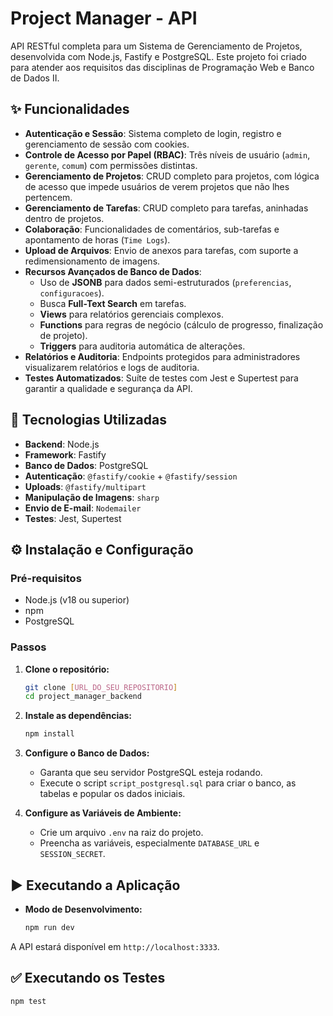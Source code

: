 # Project Manager - API

API RESTful completa para um Sistema de Gerenciamento de Projetos, desenvolvida com Node.js, Fastify e PostgreSQL. Este projeto foi criado para atender aos requisitos das disciplinas de Programação Web e Banco de Dados II.

## ✨ Funcionalidades

-   **Autenticação e Sessão**: Sistema completo de login, registro e gerenciamento de sessão com cookies.
-   **Controle de Acesso por Papel (RBAC)**: Três níveis de usuário (`admin`, `gerente`, `comum`) com permissões distintas.
-   **Gerenciamento de Projetos**: CRUD completo para projetos, com lógica de acesso que impede usuários de verem projetos que não lhes pertencem.
-   **Gerenciamento de Tarefas**: CRUD completo para tarefas, aninhadas dentro de projetos.
-   **Colaboração**: Funcionalidades de comentários, sub-tarefas e apontamento de horas (`Time Logs`).
-   **Upload de Arquivos**: Envio de anexos para tarefas, com suporte a redimensionamento de imagens.
-   **Recursos Avançados de Banco de Dados**:
    -   Uso de **JSONB** para dados semi-estruturados (`preferencias`, `configuracoes`).
    -   Busca **Full-Text Search** em tarefas.
    -   **Views** para relatórios gerenciais complexos.
    -   **Functions** para regras de negócio (cálculo de progresso, finalização de projeto).
    -   **Triggers** para auditoria automática de alterações.
-   **Relatórios e Auditoria**: Endpoints protegidos para administradores visualizarem relatórios e logs de auditoria.
-   **Testes Automatizados**: Suíte de testes com Jest e Supertest para garantir a qualidade e segurança da API.

## 🚀 Tecnologias Utilizadas

-   **Backend**: Node.js
-   **Framework**: Fastify
-   **Banco de Dados**: PostgreSQL
-   **Autenticação**: `@fastify/cookie` + `@fastify/session`
-   **Uploads**: `@fastify/multipart`
-   **Manipulação de Imagens**: `sharp`
-   **Envio de E-mail**: `Nodemailer`
-   **Testes**: Jest, Supertest

## ⚙️ Instalação e Configuração

### Pré-requisitos

-   Node.js (v18 ou superior)
-   npm
-   PostgreSQL

### Passos

1.  **Clone o repositório:**
    ```bash
    git clone [URL_DO_SEU_REPOSITORIO]
    cd project_manager_backend
    ```

2.  **Instale as dependências:**
    ```bash
    npm install
    ```

3.  **Configure o Banco de Dados:**
    -   Garanta que seu servidor PostgreSQL esteja rodando.
    -   Execute o script `script_postgresql.sql` para criar o banco, as tabelas e popular os dados iniciais.

4.  **Configure as Variáveis de Ambiente:**
    -   Crie um arquivo `.env` na raiz do projeto.
    -   Preencha as variáveis, especialmente `DATABASE_URL` e `SESSION_SECRET`.

## ▶️ Executando a Aplicação

-   **Modo de Desenvolvimento:**
    ```bash
    npm run dev
    ```
A API estará disponível em `http://localhost:3333`.

## ✅ Executando os Testes

```bash
npm test
